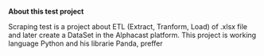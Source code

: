 **About this test project**


Scraping test is a project about ETL (Extract, Tranform, Load) of .xlsx file and later create a DataSet in the Alphacast platform. 
This project is working language Python and his librarie Panda, preffer
